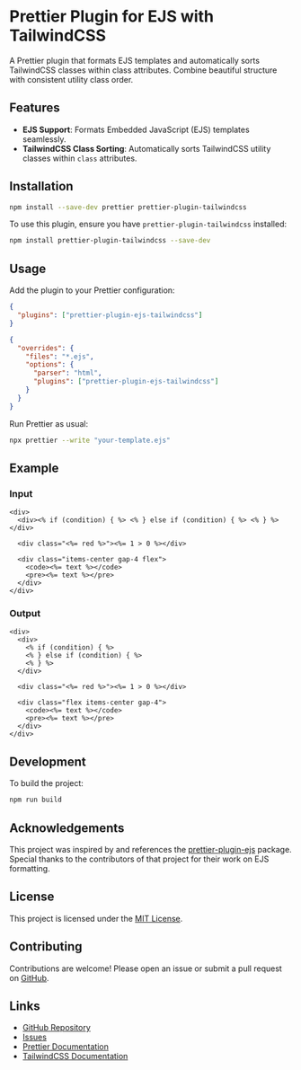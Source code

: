 # Prettier Plugin for EJS with TailwindCSS

A Prettier plugin that formats EJS templates and automatically sorts TailwindCSS classes within class attributes. Combine beautiful structure with consistent utility class order.

## Features

- **EJS Support**: Formats Embedded JavaScript (EJS) templates seamlessly.
- **TailwindCSS Class Sorting**: Automatically sorts TailwindCSS utility classes within `class` attributes.

## Installation

```bash
npm install --save-dev prettier prettier-plugin-tailwindcss
```

To use this plugin, ensure you have `prettier-plugin-tailwindcss` installed:

```bash
npm install prettier-plugin-tailwindcss --save-dev
```

## Usage

Add the plugin to your Prettier configuration:

```json
{
  "plugins": ["prettier-plugin-ejs-tailwindcss"]
}
```

```json
{
  "overrides": {
    "files": "*.ejs",
    "options": {
      "parser": "html",
      "plugins": ["prettier-plugin-ejs-tailwindcss"]
    }
  }
}
```

Run Prettier as usual:

```bash
npx prettier --write "your-template.ejs"
```

## Example

### Input

```ejs
<div>
  <div><% if (condition) { %> <% } else if (condition) { %> <% } %></div>

  <div class="<%= red %>"><%= 1 > 0 %></div>

  <div class="items-center gap-4 flex">
    <code><%= text %></code>
    <pre><%= text %></pre>
  </div>
</div>
```

### Output

```ejs
<div>
  <div>
    <% if (condition) { %>
    <% } else if (condition) { %>
    <% } %>
  </div>

  <div class="<%= red %>"><%= 1 > 0 %></div>

  <div class="flex items-center gap-4">
    <code><%= text %></code>
    <pre><%= text %></pre>
  </div>
</div>

```

## Development

To build the project:

```bash
npm run build
```

## Acknowledgements

This project was inspired by and references the [prettier-plugin-ejs](https://github.com/ecmel/prettier-plugin-ejs) package. Special thanks to the contributors of that project for their work on EJS formatting.

## License

This project is licensed under the [MIT License](LICENSE).

## Contributing

Contributions are welcome! Please open an issue or submit a pull request on [GitHub](https://github.com/janghye0k/prettier-plugin-ejs-tailwindcss).

## Links

- [GitHub Repository](https://github.com/janghye0k/prettier-plugin-ejs-tailwindcss)
- [Issues](https://github.com/janghye0k/prettier-plugin-ejs-tailwindcss/issues)
- [Prettier Documentation](https://prettier.io/)
- [TailwindCSS Documentation](https://tailwindcss.com/)
